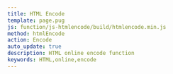 ```yaml
---
title: HTML Encode
template: page.pug
js: function/js-htmlencode/build/htmlencode.min.js
method: htmlEncode
action: Encode
auto_update: true
description: HTML online encode function
keywords: HTML,online,encode
---
```

